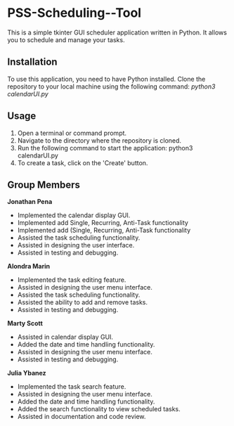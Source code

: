 # PSS-Scheduling--Tool

This is a simple tkinter GUI scheduler application written in Python. It allows you to schedule and manage your tasks. 

## Installation

To use this application, you need to have Python installed. Clone the repository to your local machine using the following command:  <i> python3 calendarUI.py </i>

## Usage

1. Open a terminal or command prompt.
2. Navigate to the directory where the repository is cloned.
3. Run the following command to start the application: python3 calendarUI.py
4. To create a task, click on the 'Create' button.


## Group Members

**Jonathan Pena**
- Implemented the calendar display GUI.
- Implemented add Single, Recurring, Anti-Task functionality
- Implemented add (Single, Recurring, Anti-Task functionality
- Assisted the task scheduling functionality.
- Assisted in designing the user interface.
- Assisted in testing and debugging.

**Alondra Marin**
- Implemented the task editing feature.
- Assisted in designing the user menu interface.
- Assisted the task scheduling functionality.
- Assisted the ability to add and remove tasks.
- Assisted in testing and debugging.

 **Marty Scott**
- Assisted in calendar display GUI.
- Added the date and time handling functionality.
- Assisted in designing the user menu interface.
- Assisted in testing and debugging.

**Julia Ybanez**
- Implemented the task search feature.
- Assisted in designing the user menu interface.
- Added the date and time handling functionality.
- Added the search functionality to view scheduled tasks.
- Assisted in documentation and code review.
